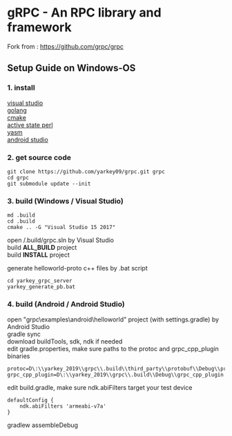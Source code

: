 gRPC - An RPC library and framework
===================================

Fork from : https://github.com/grpc/grpc

## Setup Guide on Windows-OS

### 1. install
[visual studio](https://visualstudio.microsoft.com/zh-hans/vs/older-downloads/)  
[golang](https://golang.org/dl/)  
[cmake](https://cmake.org/download/)  
[active state perl](https://www.activestate.com/activeperl/)  
[yasm](http://yasm.tortall.net/)  
[android studio](https://developer.android.com/studio)  

### 2. get source code
```
git clone https://github.com/yarkey09/grpc.git grpc  
cd grpc  
git submodule update --init
```

### 3. build (Windows / Visual Studio)
```
md .build
cd .build
cmake .. -G "Visual Studio 15 2017"
```

open /.build/grpc.sln by Visual Studio  
build **ALL_BUILD** project  
build **INSTALL** project  

generate helloworld-proto c++ files by .bat script
```
cd yarkey_grpc_server
yarkey_generate_pb.bat
```

### 4. build (Android / Android Studio)
open "grpc\examples\android\helloworld" project (with settings.gradle) by Android Studio  
gradle sync  
download buildTools, sdk, ndk if needed  
edit gradle.properties, make sure paths to the protoc and grpc_cpp_plugin binaries

```
protoc=D\:\\yarkey_2019\\grpc\\.build\\third_party\\protobuf\\Debug\\protoc.exe
grpc_cpp_plugin=D\:\\yarkey_2019\\grpc\\.build\\Debug\\grpc_cpp_plugin.exe
```
edit build.gradle, make sure ndk.abiFilters target your test device
```
defaultConfig {
    ndk.abiFilters 'armeabi-v7a'  
}
```
gradlew assembleDebug

